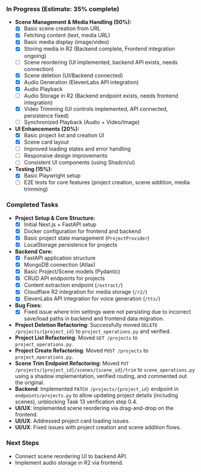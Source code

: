 ### In Progress (Estimate: 35% complete)

*   **Scene Management & Media Handling (50%):**
    *   [x] Basic scene creation from URL
    *   [x] Fetching content (text, media URL)
    *   [x] Basic media display (image/video)
    *   [x] Storing media in R2 (Backend complete, Frontend integration ongoing)
    *   [ ] Scene reordering (UI implemented, backend API exists, needs connection)
    *   [x] Scene deletion (UI/Backend connected)
    *   [x] Audio Generation (ElevenLabs API integration)
    *   [x] Audio Playback
    *   [ ] Audio Storage in R2 (Backend endpoint exists, needs frontend integration)
    *   [x] Video Trimming (UI controls implemented, API connected, persistence fixed)
    *   [ ] Synchronized Playback (Audio + Video/Image)
*   **UI Enhancements (20%):**
    *   [x] Basic project list and creation UI
    *   [x] Scene card layout
    *   [ ] Improved loading states and error handling
    *   [ ] Responsive design improvements
    *   [ ] Consistent UI components (using Shadcn/ui)
*   **Testing (15%):**
    *   [x] Basic Playwright setup
    *   [ ] E2E tests for core features (project creation, scene addition, media trimming)

### Completed Tasks

*   **Project Setup & Core Structure:**
    *   [x] Initial Next.js + FastAPI setup
    *   [x] Docker configuration for frontend and backend
    *   [x] Basic project state management (`ProjectProvider`)
    *   [x] LocalStorage persistence for projects
*   **Backend Core:**
    *   [x] FastAPI application structure
    *   [x] MongoDB connection (Atlas)
    *   [x] Basic Project/Scene models (Pydantic)
    *   [x] CRUD API endpoints for projects
    *   [x] Content extraction endpoint (`/extract/`)
    *   [x] Cloudflare R2 integration for media storage (`/r2/`)
    *   [x] ElevenLabs API integration for voice generation (`/tts/`)
*   **Bug Fixes:**
    *   [x] Fixed issue where trim settings were not persisting due to incorrect save/load paths in backend and frontend data migration.
*   **Project Deletion Refactoring**: Successfully moved `DELETE /projects/{project_id}` to `project_operations.py` and verified.
*   **Project List Refactoring**: Moved `GET /projects` to `project_operations.py`.
*   **Project Create Refactoring**: Moved `POST /projects` to `project_operations.py`.
*   **Scene Trim Endpoint Refactoring**: Moved `PUT /projects/{project_id}/scenes/{scene_id}/trim` to `scene_operations.py` using a shadow implementation, verified routing, and commented out the original.
*   **Backend**: Implemented `PATCH /projects/{project_id}` endpoint in `endpoints/projects.py` to allow updating project details (including scenes), unblocking Task 13 verification step 0.4.
*   **UI/UX**: Implemented scene reordering via drag-and-drop on the frontend.
*   **UI/UX**: Addressed project card loading issues.
*   **UI/UX**: Fixed issues with project creation and scene addition flows.

### Next Steps

*   Connect scene reordering UI to backend API.
*   Implement audio storage in R2 via frontend. 